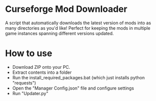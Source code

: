 # Curseforge Mod Downloader
A script that automatically downloads the latest version of mods into as many directories as you'd like! Perfect for keeping the mods in multiple game instances spanning different versions updated.

# How to use
- Download ZIP onto your PC.
- Extract contents into a folder
- Run the install_required_packages.bat (which just installs python "requests")
- Open the "Manager Config.json" file and configure settings
- Run "Updater.py"

